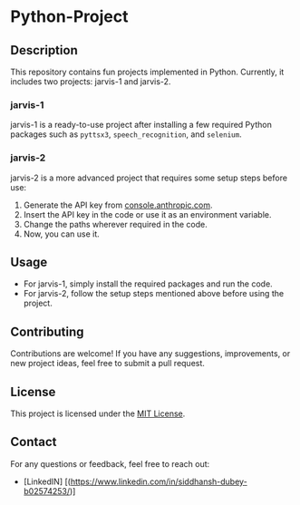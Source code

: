 # Python-Project

## Description
This repository contains fun projects implemented in Python. Currently, it includes two projects: jarvis-1 and jarvis-2.

### jarvis-1
jarvis-1 is a ready-to-use project after installing a few required Python packages such as `pyttsx3`, `speech_recognition`, and `selenium`.

### jarvis-2
jarvis-2 is a more advanced project that requires some setup steps before use:
1. Generate the API key from [console.anthropic.com](https://console.anthropic.com/).
2. Insert the API key in the code or use it as an environment variable.
3. Change the paths wherever required in the code.
4. Now, you can use it.

## Usage
- For jarvis-1, simply install the required packages and run the code.
- For jarvis-2, follow the setup steps mentioned above before using the project.

## Contributing
Contributions are welcome! If you have any suggestions, improvements, or new project ideas, feel free to submit a pull request.

## License
This project is licensed under the [MIT License](LICENSE).

## Contact
For any questions or feedback, feel free to reach out:
- [LinkedIN] [(https://www.linkedin.com/in/siddhansh-dubey-b02574253/)]

